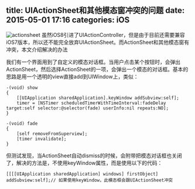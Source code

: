 title: UIActionSheet和其他模态窗冲突的问题
date: 2015-05-01 17:16
categories: iOS 
---
![actionsheet](http://pic.kyfxbl.com/actionsheet.jpeg)
虽然iOS8引进了UIActionController，但是由于目前还需要兼容iOS7版本，所以还不能完全放弃UIActionSheet。而ActionSheet和其他模态窗有冲突，本文介绍解决的办法
<!--more-->

我们有一个界面用到了自定义的模态对话框。当用户点击某个按钮时，会弹出ActionSheet，然后选择ActionSheet的一项，会弹出一个模态的对话框。基本的思路是用一个透明的view直接add到UIWindow上，类似：

```
-(void) show
{
    [[UIApplication sharedApplication].keyWindow addSubview:self];
    timer = [NSTimer scheduledTimerWithTimeInterval:fadeDelay target:self selector:@selector(fade) userInfo:nil repeats:NO];
}

-(void) fade
{
    [self removeFromSuperview];
    [timer invalidate];
}
```

但测试发现，当ActionSheet自动dismiss的时候，会附带把模态对话框也关闭了，解决的方法是，不使用keyWindow属性，而是使用以下的代码：

```
[[[[UIApplication sharedApplication] windows] firstObject] addSubview:self];// 如果使用keyWindow，此模态框会跟UIActionSheet冲突
```
